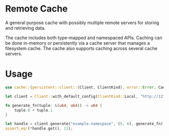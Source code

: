 # Remote Cache

A general purpose cache with possibly multiple remote servers for storing and retrieving data.

The cache includes both type-mapped and namespaced APIs. Caching can be done in-memory or persistently
via a cache server that manages a filesystem cache. The cache also supports caching across
several cache servers.

# Usage

```rust
use cache::{persistent::client::{Client, ClientKind}, error::Error, Cacheable};

let client = Client::with_default_config(ClientKind::Local, "http://127.0.0.1:28055");

fn generate_fn(tuple: &(u64, u64)) -> u64 {
    tuple.0 + tuple.1
}

let handle = client.generate("example.namespace", (5, 6), generate_fn);
assert_eq!(*handle.get(), 11);
```
